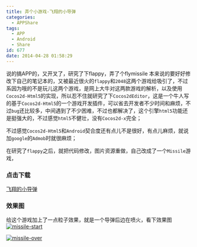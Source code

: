 ```yaml
---
title: 弄个小游戏-飞翔的小导弹
categories:
  - APPShare
tags:
  - APP
  - Android
  - Share
id: 677
date: 2014-04-28 01:58:29
---
```


说的搞APP的，又开叉了，研究了下flappy，弄了个flymissile
本来说的要好好修改下自己的笔记本的，又被最近很火的`flappy`和`2048`这两个游戏给吸引了，不过系因为哦的不是玩儿这两个游戏，是网上大牛对这两款游戏的解析，以及使用`Cocos2d-Html5`的实现，所以忍不住就研究了下`Cocos2dEditor`，这是一个牛人写的基于`Cocos2d-Html5`的一个游戏开发插件，可以省去开发者不少时间和麻烦，不过`bug`还比较多，中间遇到了不少困难，不过也都解决了，这个引擎`html5`功能还是挺强大的，不过感觉`html5`不健壮，没有`Cocos2d-x`完全；

不过感觉`Cocos2d-Html5`和`Android`契合度还有点儿不是很好，有点儿麻烦，就说加`google`的`Admob`时就很麻烦；

在研究了`flappy`之后，就把代码修改，图片资源重做，自己改成了一个`Missile`游戏，

### 点击下载
[飞翔的小导弹](http://lzan13.qiniudn.com/apk-site-use/Missile.apk)

### 效果图
给这个游戏加上了一点粒子效果，就是一个导弹后边在喷火，看下效果图
[![missile-start](http://wp-melove.qiniudn.com/blogimg/2014/04/missile-start.png)](http://wp-melove.qiniudn.com/blogimg/2014/04/missile-start.png)

[![missile-over](http://wp-melove.qiniudn.com/blogimg/2014/04/missile-over.png)](http://wp-melove.qiniudn.com/blogimg/2014/04/missile-over.png)